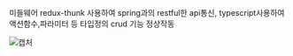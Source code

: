 미들웨어 redux-thunk 사용하여 spring과의 restful한 api통신,
typescript사용하여 액션함수,파라미터 등 타입정의
crud 기능 정상작동

![캡처](https://user-images.githubusercontent.com/45805470/72397513-7ae08780-3783-11ea-8963-d4fac6ddebe0.PNG)
